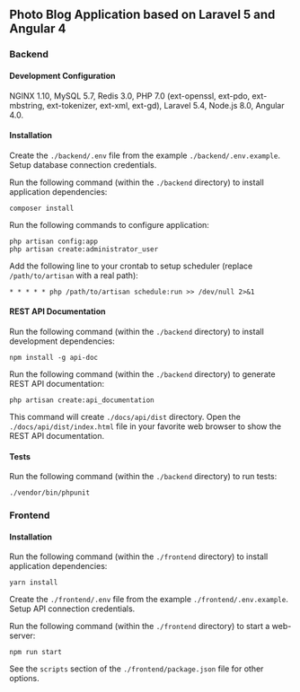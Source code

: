## Photo Blog Application based on Laravel 5 and Angular 4

### Backend

#### Development Configuration

NGINX 1.10, MySQL 5.7, Redis 3.0, PHP 7.0 (ext-openssl, ext-pdo, ext-mbstring, ext-tokenizer, ext-xml, ext-gd), Laravel 5.4, Node.js 8.0, Angular 4.0.

#### Installation

Create the `./backend/.env` file from the example `./backend/.env.example`. Setup database connection credentials.

Run the following command (within the `./backend` directory) to install application dependencies:

```
composer install
```

Run the following commands to configure application:

```
php artisan config:app
php artisan create:administrator_user
```

Add the following line to your crontab to setup scheduler (replace `/path/to/artisan` with a real path):

```
* * * * * php /path/to/artisan schedule:run >> /dev/null 2>&1
```

#### REST API Documentation

Run the following command (within the `./backend` directory) to install development dependencies:

```
npm install -g api-doc
```

Run the following command (within the `./backend` directory) to generate REST API documentation:

```
php artisan create:api_documentation
```

This command will create `./docs/api/dist` directory. Open the `./docs/api/dist/index.html` file in your favorite web browser to show the REST API documentation.

#### Tests

Run the following command (within the `./backend` directory) to run tests:

```
./vendor/bin/phpunit
```

### Frontend

#### Installation

Run the following command (within the `./frontend` directory) to install application dependencies:

```
yarn install
```

Create the `./frontend/.env` file from the example `./frontend/.env.example`. Setup API connection credentials.

Run the following command (within the `./frontend` directory) to start a web-server:

```
npm run start
```
See the `scripts` section of the `./frontend/package.json` file for other options.
